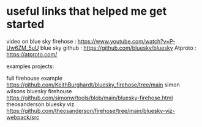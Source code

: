 # useful links that helped me get started

video on blue sky firehose : https://www.youtube.com/watch?v=P-Uw6ZM_5uU
blue sky github : https://github.com/bluesky/bluesky
Atproto : https://atproto.com/

examples projects: 

full firehouse example https://github.com/KeithBurghardt/bluesky_firehose/tree/main
simon wilsons bluesky firehouse https://github.com/simonw/tools/blob/main/bluesky-firehose.html
theosanderson bluesky viz https://github.com/theosanderson/firehose/tree/main/bluesky-viz-webpack/src
